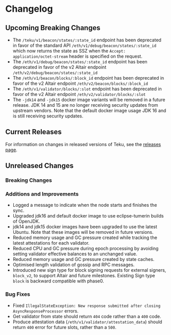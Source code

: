 # Changelog

## Upcoming Breaking Changes
- The `/teku/v1/beacon/states/:state_id` endpoint has been deprecated in favor of the standard API `/eth/v1/debug/beacon/states/:state_id` which now returns the state as SSZ when the `Accept: application/octet-stream` header is specified on the request.
- The `/eth/v1/debug/beacon/states/:state_id` endpoint has been deprecated in favor of the v2 Altair endpoint `/eth/v2/debug/beacon/states/:state_id`
- The `/eth/v1/beacon/blocks/:block_id` endpoint has been deprecated in favor of the v2 Altair endpoint `/eth/v2/beacon/blocks/:block_id`
- The `/eth/v1/validator/blocks/:slot` endpoint has been deprecated in favor of the v2 Altair endpoint `/eth/v2/validator/blocks/:slot`
- The `-jdk14` and `-jdk15` docker image variants will be removed in a future release. JDK 14 and 15 are no longer receiving security updates from upstream vendors.
  Note that the default docker image usage JDK 16 and is still receiving security updates.

## Current Releases
For information on changes in released versions of Teku, see the [releases page](https://github.com/ConsenSys/teku/releases).

## Unreleased Changes

### Breaking Changes

### Additions and Improvements
 - Logged a message to indicate when the node starts and finishes the sync.
 - Upgraded jdk16 and default docker image to use eclipse-tumerin builds of OpenJDK.
 - jdk14 and jdk15 docker images have been upgraded to use the latest Ubuntu. Note that these images will be removed in future versions.
 - Reduced memory usage and GC pressure created while tracking the latest attestations for each validator.
 - Reduced CPU and GC pressure during epoch processing by avoiding setting validator effective balances to an unchanged value.
 - Reduced memory usage and GC pressure created by state caches.
 - Optimised length validation of gossip and RPC messages.
 - Introduced new sign type for block signing requests for external signers, `block_v2`, to support Altair and future 
milestones. Existing Sign type `block` is backward compatible with phase0.


### Bug Fixes
 - Fixed `IllegalStateException: New response submitted after closing AsyncResponseProcessor` errors.
 - Get validator from state should return `404` code rather than a `400` code.
 - Produce attestation data (`/eth/v1/validator/attestation_data`) should return `400` error for future slots, rather than a `500`.

